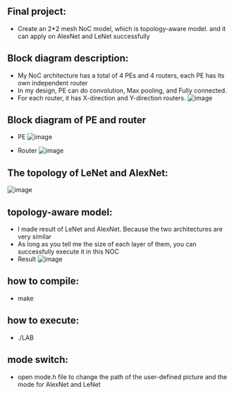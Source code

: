 ## Final project:
* Create an 2*2 mesh NoC model, which is topology-aware model. and it can apply on AlexNet and LeNet successfully

## Block diagram description:
* My NoC architecture has a total of 4 PEs and 4 routers, each PE has its own independent router
* In my design, PE can do convolution, Max pooling, and Fully connected. 
* For each router, it has X-direction and Y-direction routers.
![image](https://github.com/YuHungChen/2023_MLIC/assets/120573862/25087826-ab76-49fd-b1dc-85ab8e9f86cf)

## Block diagram of PE and router 
* PE
![image](https://github.com/YuHungChen/2023_MLIC/assets/120573862/1e1759b7-d54d-4a9d-96af-0a3c602a5fa3)

* Router
![image](https://github.com/YuHungChen/2023_MLIC/assets/120573862/1bb583a7-2ee0-4323-85c0-f2f624a53add)

## The topology of LeNet and AlexNet:
![image](https://github.com/YuHungChen/2023_MLIC/assets/120573862/a7c80c67-a891-44e5-9aa0-a54fdaf62996)

## topology-aware model:
* I made result of LeNet and AlexNet. Because the two architectures are very similar
* As long as you tell me the size of each layer of them, you can successfully execute it in this NOC
* Result
![image](https://github.com/YuHungChen/2023_MLIC/assets/120573862/ee0ccbf0-0f9c-45a4-91ca-5d59713b793a)


## how to compile:
  * make
## how to execute:
  * ./LAB

## mode switch:
* open mode.h file to change the path of the user-defined picture and the mode for AlexNet and LeNet
